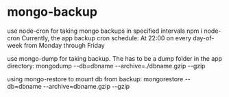 # mongo-backup
use node-cron for taking mongo backups in specified intervals 
npm i node-cron
Currently, the app backup cron schedule: At 22:00 on every day-of-week from Monday through Friday

use mongo-dump for taking backup. The has to be a dump folder in the app directory:
mongodump --db=dbname --archive=./dbname.gzip --gzip

using mongo-restore to mount db from backup:
mongorestore --db=dbname --archive=dbname.gzip --gzip
